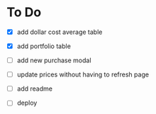 # To Do

- [x] add dollar cost average table
- [x] add portfolio table

- [ ] add new purchase modal

- [ ] update prices without having to refresh page

- [ ] add readme
- [ ] deploy
